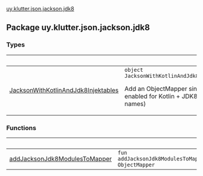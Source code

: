 [uy.klutter.json.jackson.jdk8](.)


## Package uy.klutter.json.jackson.jdk8

### Types

|&nbsp;|&nbsp;|
|---|---|
| [JacksonWithKotlinAndJdk8Injektables](-jackson-with-kotlin-and-jdk8-injektables/index.md) | `object JacksonWithKotlinAndJdk8Injektables&nbsp;:&nbsp;InjektModule`<p>Add an ObjectMapper singleton factory to Injekt registry that is enabled for Kotlin + JDK8 classes (core, temporal, parameter names)</p> |

### Functions

|&nbsp;|&nbsp;|
|---|---|
| [addJacksonJdk8ModulesToMapper](add-jackson-jdk8-modules-to-mapper.md) | `fun addJacksonJdk8ModulesToMapper(mapper:&nbsp;ObjectMapper): ObjectMapper` |
